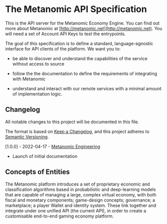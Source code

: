 # The Metanomic API Specification

This is the API server for the Metanomic Economy Engine.
You can find out more about Metanomic at [http://metanomic.net](http://metanomic.net).
You will need a set of Account API Keys to test the entrypoints.

The goal of this specification is to define a standard,
language-agnostic interface for API clients of the platform.
We want you to:

- be able to discover and understand the capabilities
  of the service without access to source

- follow the the documentation to define the requirements of integrating with Metanomic

- understand and interact with our remote services with a minimal amount of
  implementation logic.

## Changelog

All notable changes to this project will be documented in this file.

The format is based on [Keep a Changelog](https://keepachangelog.com/en/1.0.0/),
and this project adheres to [Semantic Versioning](https://semver.org/spec/v2.0.0.html).

[1.0.0] - 2022-04-17 - [Metanomic Engineering](mailto:engineering@metanomic.net)

- Launch of initial documentation

## Concepts of Entities

The Metanomic platform introduces a set of proprietary economic and classification algorithms based in probabilistic and deep-learning models that are capable of managing a large, complex virtual economy, with both fiscal and monetary components; game-design concepts; governance; a marketplace; a player Wallet and identity system. These link together and integrate under one unified API (the current API), in order to create a customisable end-to-end gaming economy platform.
